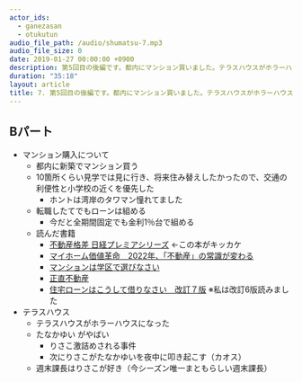 ```yaml
---
actor_ids:
  - ganezasan
  - otukutun
audio_file_path: /audio/shumatsu-7.mp3
audio_file_size: 0
date: 2019-01-27 00:00:00 +0900
description: 第5回目の後編です。都内にマンション買いました。テラスハウスがホラーハウスに。
duration: "35:18"
layout: article
title: 7. 第5回目の後編です。都内にマンション買いました。テラスハウスがホラーハウスに。
---
```


## Bパート
- マンション購入について
  - 都内に新築でマンション買う
  - 10箇所くらい見学では見に行き、将来住み替えしたかったので、交通の利便性と小学校の近くを優先した
    - ホントは湾岸のタワマン憧れてました
  - 転職したてでもローンは組める
    - 今だと全期間固定でも金利1％台で組める
  - 読んだ書籍
    - [不動産格差 日経プレミアシリーズ](https://amzn.to/2CxOZPI) ←この本がキッカケ
    - [マイホーム価値革命　2022年、「不動産」の常識が変わる](https://amzn.to/2RFJjO8)
    - [マンションは学区で選びなさい](https://amzn.to/2U2wFVU)
    - [正直不動産](https://amzn.to/2CzXABB)
    - [住宅ローンはこうして借りなさい　改訂７版](https://amzn.to/2CvhAFq) ※私は改訂6版読みました
- テラスハウス
  - テラスハウスがホラーハウスになった
  - たなかゆい がやばい
    - りさこ激詰めされる事件
    - 次にりさこがたなかゆいを夜中に叩き起こす（カオス）
  - 週末課長はりさこが好き（今シーズン唯一まともらしい週末課長）
